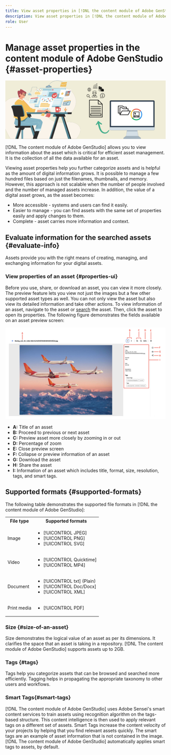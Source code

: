 ```yaml
---
title: View asset properties in [!DNL the content module of Adobe GenStudio]
description: View asset properties in [!DNL the content module of Adobe GenStudio]
role: User
---
```


# Manage asset properties in the content module of Adobe GenStudio {#asset-properties}

![Metadata banner image](assets/metadata-banner-image.png)

[!DNL The content module of Adobe GenStudio] allows you to view information about the asset which is critical for efficient asset management. It is the collection of all the data available for an asset.

Viewing asset properties help you further categorize assets and is helpful as the amount of digital information grows. It is possible to manage a few hundred files based on just the filenames, thumbnails, and memory. However, this approach is not scalable when the number of people involved and the number of managed assets increase. In addition, the value of a digital asset grows, as the asset becomes:

* More accessible - systems and users can find it easily.
* Easier to manage - you can find assets with the same set of properties easily and apply changes to them.
* Complete - asset carries more information and context.

## Evaluate information for the searched assets  {#evaluate-info}

Assets provide you with the right means of creating, managing, and exchanging information for your digital assets.

### View properties of an asset {#properties-ui}

Before you use, share, or download an asset, you can view it more closely. The preview feature lets you view not just the images but a few other supported asset types as well. You can not only view the asset but also view its detailed information and take other actions. To view information of an asset, navigate to the asset or [search](search-assets.md) the asset. Then, click the asset to open its properties. The following figure demonstrates the fields available on an asset preview screen: 

![Properties of an asset UI](assets/properties-ui.png)

* **A:** Title of an asset 
* **B:** Proceed to previous or next asset 
* **C:** Preview asset more closely by zooming in or out 
* **D:** Percentage of zoom 
* **E:** Close preview screen 
* **F:** Collapse or preview information of an asset 
* **G:** Download the asset 
* **H:** Share the asset 
* **I:** Information of an asset which includes title, format, size, resolution, tags, and smart tags. 

## Supported formats {#supported-formats}

The following table demonstrates the supported file formats in [!DNL the content module of Adobe GenStudio]: 

<table>
    <tbody>
     <tr>
      <th><strong>File type</strong></th>
      <th><strong>Supported formats</strong></th>
     </tr>
     <tr>
      <td>Image</td>
      <td>
        <ul>
            <li>[!UICONTROL JPEG]</li> 
            <li>[!UICONTROL PNG]</li> 
            <li>[!UICONTROL SVG]</li>
        </ul>
      </td>
     </tr>
     <tr>
      <td>Video</td>
      <td>
        <ul>
            <li>[!UICONTROL Quicktime]</li>  
            <li>[!UICONTROL MP4]</li> 
        </ul>
      </td>
     </tr>
      <tr>
      <td>Document</td>
      <td>
        <ul>
            <li>[!UICONTROL txt] (Plain)</li>  
            <li>[!UICONTROL Doc/Docx]</li> 
            <li>[!UICONTROL XML]</li>
        </ul>
      </td>
     </tr>
     <tr>
      <td>Print media</td>
      <td>
        <ul>
            <li>[!UICONTROL PDF]</li>  
        </ul>
      </td>
     </tr>  
    </tbody>
   </table>

### Size {#size-of-an-asset} 

Size demonstrates the logical value of an asset as per its dimensions. It clarifies the space that an asset is taking in a repository. [!DNL The content module of Adobe GenStudio] supports assets up to 2GB. 

### Tags {#tags}

Tags help you categorize assets that can be browsed and searched more efficiently. Tagging helps in propagating the appropriate taxonomy to other users and workflows. 

### Smart Tags{#smart-tags} 

[!DNL The content module of Adobe GenStudio] uses Adobe Sensei's smart content services to train assets using recognition algorithm on the tags-based structure. This content intelligence is then used to apply relevant tags on a different set of assets. Smart Tags increase the content velocity of your projects by helping that you find relevant assets quickly. The smart tags are an example of asset information that is not contained in the image. [!DNL The content module of Adobe GenStudio] automatically applies smart tags to assets, by default. 


<!--

### Date range {#date-range} 

The date range allows you to select dates you want to see the assets. You can customize date range by choosing the start and end dates. 

-->

